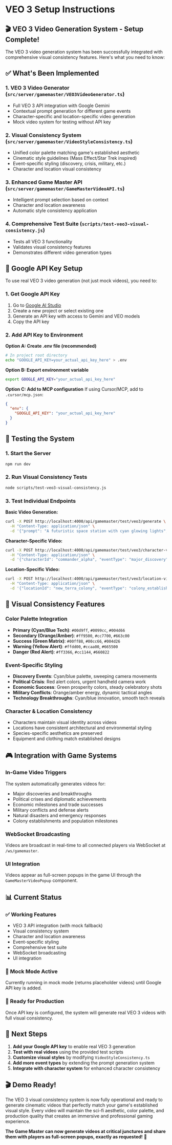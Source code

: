 # VEO 3 Setup Instructions

## 🎬 VEO 3 Video Generation System - Setup Complete!

The VEO 3 video generation system has been successfully integrated with comprehensive visual consistency features. Here's what you need to know:

## ✅ What's Been Implemented

### 1. **VEO 3 Video Generator** (`src/server/gamemaster/VEO3VideoGenerator.ts`)
- Full VEO 3 API integration with Google Gemini
- Contextual prompt generation for different game events
- Character-specific and location-specific video generation
- Mock video system for testing without API key

### 2. **Visual Consistency System** (`src/server/gamemaster/VideoStyleConsistency.ts`)
- Unified color palette matching game's established aesthetic
- Cinematic style guidelines (Mass Effect/Star Trek inspired)
- Event-specific styling (discovery, crisis, military, etc.)
- Character and location visual consistency

### 3. **Enhanced Game Master API** (`src/server/gamemaster/GameMasterVideoAPI.ts`)
- Intelligent prompt selection based on context
- Character and location awareness
- Automatic style consistency application

### 4. **Comprehensive Test Suite** (`scripts/test-veo3-visual-consistency.js`)
- Tests all VEO 3 functionality
- Validates visual consistency features
- Demonstrates different video generation types

## 🔑 Google API Key Setup

To use real VEO 3 video generation (not just mock videos), you need to:

### 1. **Get Google API Key**
1. Go to [Google AI Studio](https://aistudio.google.com/)
2. Create a new project or select existing one
3. Generate an API key with access to Gemini and VEO models
4. Copy the API key

### 2. **Add API Key to Environment**

**Option A: Create .env file (recommended)**
```bash
# In project root directory
echo "GOOGLE_API_KEY=your_actual_api_key_here" > .env
```

**Option B: Export environment variable**
```bash
export GOOGLE_API_KEY="your_actual_api_key_here"
```

**Option C: Add to MCP configuration**
If using Cursor/MCP, add to `.cursor/mcp.json`:
```json
{
  "env": {
    "GOOGLE_API_KEY": "your_actual_api_key_here"
  }
}
```

## 🚀 Testing the System

### 1. **Start the Server**
```bash
npm run dev
```

### 2. **Run Visual Consistency Tests**
```bash
node scripts/test-veo3-visual-consistency.js
```

### 3. **Test Individual Endpoints**

**Basic Video Generation:**
```bash
curl -X POST http://localhost:4000/api/gamemaster/test/veo3/generate \
  -H "Content-Type: application/json" \
  -d '{"prompt": "A futuristic space station with cyan glowing lights", "duration": 6}'
```

**Character-Specific Video:**
```bash
curl -X POST http://localhost:4000/api/gamemaster/test/veo3/character-video \
  -H "Content-Type: application/json" \
  -d '{"characterId": "commander_alpha", "eventType": "major_discovery"}'
```

**Location-Specific Video:**
```bash
curl -X POST http://localhost:4000/api/gamemaster/test/veo3/location-video \
  -H "Content-Type: application/json" \
  -d '{"locationId": "new_terra_colony", "eventType": "colony_established"}'
```

## 🎨 Visual Consistency Features

### **Color Palette Integration**
- **Primary (Cyan/Blue Tech)**: `#00d9ff`, `#0099cc`, `#004d66`
- **Secondary (Orange/Amber)**: `#ff9500`, `#cc7700`, `#663c00`
- **Success (Green Matrix)**: `#00ff88`, `#00cc66`, `#004d26`
- **Warning (Yellow Alert)**: `#ffdd00`, `#ccaa00`, `#665500`
- **Danger (Red Alert)**: `#ff3366`, `#cc1144`, `#660822`

### **Event-Specific Styling**
- **Discovery Events**: Cyan/blue palette, sweeping camera movements
- **Political Crisis**: Red alert colors, urgent handheld camera work
- **Economic Success**: Green prosperity colors, steady celebratory shots
- **Military Conflicts**: Orange/amber energy, dynamic tactical angles
- **Technology Breakthroughs**: Cyan/blue innovation, smooth tech reveals

### **Character & Location Consistency**
- Characters maintain visual identity across videos
- Locations have consistent architectural and environmental styling
- Species-specific aesthetics are preserved
- Equipment and clothing match established designs

## 🎮 Integration with Game Systems

### **In-Game Video Triggers**
The system automatically generates videos for:
- Major discoveries and breakthroughs
- Political crises and diplomatic achievements
- Economic milestones and trade successes
- Military conflicts and defense alerts
- Natural disasters and emergency responses
- Colony establishments and population milestones

### **WebSocket Broadcasting**
Videos are broadcast in real-time to all connected players via WebSocket at `/ws/gamemaster`.

### **UI Integration**
Videos appear as full-screen popups in the game UI through the `GameMasterVideoPopup` component.

## 📊 Current Status

### ✅ **Working Features**
- VEO 3 API integration (with mock fallback)
- Visual consistency system
- Character and location awareness
- Event-specific styling
- Comprehensive test suite
- WebSocket broadcasting
- UI integration

### 🔄 **Mock Mode Active**
Currently running in mock mode (returns placeholder videos) until Google API key is added.

### 🚀 **Ready for Production**
Once API key is configured, the system will generate real VEO 3 videos with full visual consistency.

## 🎯 Next Steps

1. **Add your Google API key** to enable real VEO 3 generation
2. **Test with real videos** using the provided test scripts
3. **Customize visual styles** by modifying `VideoStyleConsistency.ts`
4. **Add more event types** by extending the prompt generation system
5. **Integrate with character system** for enhanced character consistency

## 🎬 Demo Ready!

The VEO 3 visual consistency system is now fully operational and ready to generate cinematic videos that perfectly match your game's established visual style. Every video will maintain the sci-fi aesthetic, color palette, and production quality that creates an immersive and professional gaming experience.

**The Game Master can now generate videos at critical junctures and share them with players as full-screen popups, exactly as requested!** 🚀

